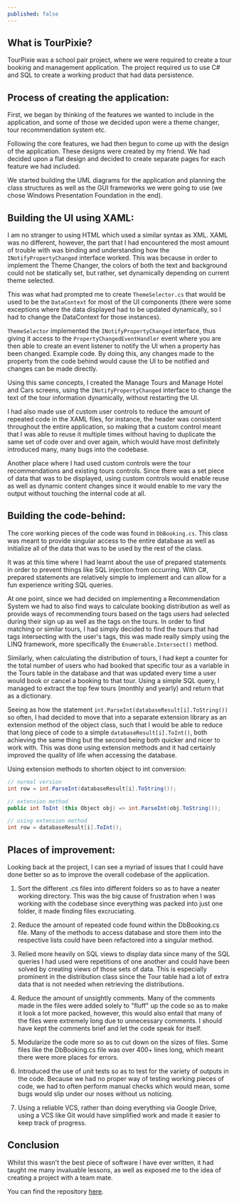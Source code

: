 ```yaml
---
published: false
---
```

## What is TourPixie?

TourPixie was a school pair project, where we were required to create a tour booking and management application. The 
project required us to use C# and SQL to create a working product that had data persistence.

## Process of creating the application:
First, we began by thinking of the features we wanted to include in the application, and some of those we decided upon were a theme changer, tour recommendation system etc.

Following the core features, we had then begun to come up with the design of the application. These designs were created by my friend. We had decided upon a flat design and decided to create separate pages for each feature we had included.

We started building the UML diagrams for the application and planning the class structures as well as the GUI frameworks we were going to use (we chose Windows Presentation Foundation in the end).

## Building the UI using XAML:
I am no stranger to using HTML which used a similar syntax as XML. XAML was no different, however, the part that I had encountered the most amount of trouble with was binding and understanding how the `INotifyPropertyChanged` interface worked. This was because in order to implement the Theme Changer, the colors of both the text and background could not be statically set, but rather, set dynamically depending on current theme selected.

This was what had prompted me to create `ThemeSelector.cs` that would be used to be the `DataContext` for most of the UI components (there were some exceptions where the data displayed had to be updated dynamically, so I had to change the DataContext for those instances). 

`ThemeSelector` implemented the `INotifyPropertyChanged` interface, thus giving it access to the `PropertyChangedEventHandler` event where you are then able to create an event listener to notify the UI when a property has been changed. Example code. By doing this, any changes made to the property from the code behind would cause the UI to be notified and changes can be made directly.

Using this same concepts, I created the Manage Tours and Manage Hotel and Cars screens, using the `INotifyPropertyChanged` interface to change the text of the tour information dynamically, without restarting the UI.

I had also made use of custom user controls to reduce the amount of repeated code in the XAML files, for instance, the header was consistent throughout the entire application, so making that a custom control meant that I was able to reuse it multiple times without having to duplicate the same set of code over and over again, which would have most definitely introduced many, many bugs into the codebase.

Another place where I had used custom controls were the tour recommendations and existing tours controls. Since there was a set piece of data that was to be displayed, using custom controls would enable reuse as well as dynamic content changes since it would enable to me vary the output without touching the internal code at all.

## Building the code-behind:
The core working pieces of the code was found in `DbBooking.cs`. This class was meant to provide singular access to the entire database as well as initialize all of the data that was to be used by the rest of the class. 

It was at this time where I had learnt about the use of prepared statements in order to prevent things like SQL injection from occurring. With C#, prepared statements are relatively simple to implement and can allow for a fun experience writing SQL queries.

At one point, since we had decided on implementing a Recommendation System we had to also find ways to calculate booking distribution as well as provide ways of recommending tours based on the tags users had selected during their sign up as well as the tags on the tours. In order to find matching or similar tours, I had simply decided to find the tours that had tags intersecting with the user's tags, this was made really simply using the LINQ framework, more specifically the `Enumerable.Intersect()` method.

Similarly, when calculating the distribution of tours, I had kept a counter for the total number of users who had booked that specific tour as a variable in the Tours table in the database and that was updated every time a user would book or cancel a booking to that tour. Using a simple SQL query, I managed to extract the top few tours (monthly and yearly) and return that as a dictionary.

Seeing as how the statement `int.ParseInt(databaseResult[i].ToString())` so often, I had decided to move that into a separate extension library as an extension method of the object class, such that I would be able to reduce that long piece of code to a simple `databaseResult[i].ToInt()`, both achieving the same thing but the second being both quicker and nicer to work with. This was done using extension methods and it had certainly improved the quality of life when accessing the database.

Using extension methods to shorten object to int conversion:

```cs
// normal version
int row = int.ParseInt(databaseResult[i].ToString());

// extension method
public int ToInt (this Object obj) => int.ParseInt(obj.ToString());

// using extension method
int row = databaseResult[i].ToInt();
```

## Places of improvement:
Looking back at the project, I can see a myriad of issues that I could have done better so as to improve the overall codebase of the application.

1. Sort the different .cs files into different folders so as to have a neater working directory. This was the big cause of frustration when I was working with the codebase since everything was packed into just one folder, it made finding files excruciating.

2. Reduce the amount of repeated code found within the DbBooking.cs file. Many of the methods to access database and store them into the respective lists could have been refactored into a singular method.

3. Relied more heavily on SQL views to display data since many of the SQL queries I had used were repetitions of one another and could have been solved by creating views of those sets of data. This is especially prominent in the distribution class since the Tour table had a lot of extra data that is not needed when retrieving the distributions.

4. Reduce the amount of unsightly comments. Many of the comments made in the files were added solely to "fluff" up the code so as to make it look a lot more packed, however, this would also entail that many of the files were extremely long due to unnecessary comments. I should have kept the comments brief and let the code speak for itself.

5. Modularize the code more so as to cut down on the sizes of files. Some files like the DbBooking.cs file was over 400+ lines long, which meant there were more places for errors.

6. Introduced the use of unit tests so as to test for the variety of outputs in the code. Because we had no proper way of testing working pieces of code, we had to often perform manual checks which would mean, some bugs would slip under our noses without us noticing. 

7. Using a reliable VCS, rather than doing everything via Google Drive, using a VCS like Git would have simplified work and made it easier to keep track of progress.

## Conclusion
Whilst this wasn't the best piece of software I have ever written, it had taught me many invaluable lessons, as well as exposed me to the idea of creating a project with a team mate.

You can find the repository [here](https://github.com/woojiahao/TourPixie).
